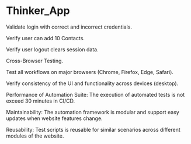 # Thinker_App
Validate login with correct and incorrect credentials.

Verify user can add 10 Contacts.

Verify user logout clears session data.

Cross-Browser Testing.

Test all workflows on major browsers (Chrome, Firefox, Edge, Safari).

Verify consistency of the UI and functionality across devices (desktop).


Performance of Automation Suite: The execution of automated tests is not exceed 30 minutes in CI/CD.

Maintainability: The automation framework is modular and support easy updates when website features change.

Reusability: Test scripts is reusable for similar scenarios across different modules of the website.
